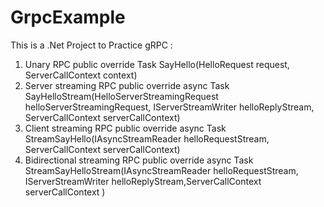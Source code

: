 # GrpcExample

This is a .Net Project to Practice gRPC :
1. Unary RPC
  public override Task<HelloReply> SayHello(HelloRequest request, ServerCallContext context)
2. Server streaming RPC
  public override async Task SayHelloStream(HelloServerStreamingRequest helloServerStreamingRequest, IServerStreamWriter<HelloReply> helloReplyStream, ServerCallContext serverCallContext)
3. Client streaming RPC
  public override async Task<HelloReply> StreamSayHello(IAsyncStreamReader<HelloRequest> helloRequestStream, ServerCallContext serverCallContext)
4. Bidirectional streaming RPC
  public override async Task StreamSayHelloStream(IAsyncStreamReader<HelloRequest> helloRequestStream, IServerStreamWriter<HelloReply> helloReplyStream,ServerCallContext serverCallContext )
